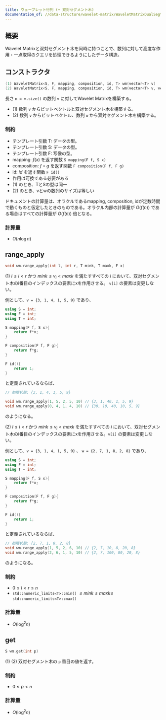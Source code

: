```yaml
---
title: ウェーブレット行列 (+ 双対セグメント木)
documentation_of: //data-structure/wavelet-matrix/WaveletMatrixDualSegtree.hpp
---
```


## 概要

Wavelet Matrixと双対セグメント木を同時に持つことで、数列に対して高度な作用・一点取得のクエリを処理できるようにしたデータ構造。


## コンストラクタ

```cpp
(1) WaveletMatrix<S, F, mapping, composition, id, T> wm(vector<T> v)
(2) WaveletMatrix<S, F, mapping, composition, id, T> wm(vector<T> v, vector<S> w)
```

長さ `n = v.size()` の数列 `v` に対してWavelet Matrixを構築する。
- (1) 数列 `v` からビットベクトルと双対セグメント木を構築する。
- (2) 数列 `v` からビットベクトル、数列 `w` から双対セグメント木を構築する。



### 制約

- テンプレート引数 T: データの型。
- テンプレート引数 S: データの型。
- テンプレート引数 F: 写像の型。
- mapping: $f(x)$ を返す関数 `S mapping(F f, S x)`
- composition: $f \circ g$ を返す関数 `F composition(F f, F g)`
- id: $id$ を返す関数 `F id()`
- 作用は可換である必要がある
- (1) のとき、TとSの型は同一
- (2) のとき、vとwの数列のサイズは等しい


ドキュメントの計算量は、オラクルであるmapping, composition, idが定数時間で動くものと仮定したときのものである。オラクル内部の計算量が 
$O(f(n))$ である場合はすべての計算量が $O(f(n))$ 倍となる。

### 計算量
- $O(n\log{n})$



## range_apply

```cpp
void wm.range_apply(int l, int r, T mink, T maxk, F x)
```

(1)  $l\leq i \lt r$ かつ $mink \leq v_i \lt maxk$ を満たすすべての $i$ において、双対セグメント木のi番目のインデックスの要素にxを作用させる。 `v[i]` の要素は変更しない。

例として、`v = {3, 1, 4, 1, 5, 9}` であり、 

```cpp
using S = int;
using F = int;
using T = int;

S mapping(F f, S x){
    return f*x;
}

F composition(F f, F g){
    return f*g;
}

F id(){
    return 1;
}
```
と定義されているならば、

```cpp
// 初期状態: {3, 1, 4, 1, 5, 9}

void wm.range_apply(1, 5, 2, 5, 10) // {3, 1, 40, 1, 5, 9}
void wm.range_apply(0, 4, 1, 4, 10) // {30, 10, 40, 10, 5, 9}
```

のようになる。

(2)  $l\leq i \lt r$ かつ $mink \leq v_i \lt maxk$ を満たすすべての $i$ において、双対セグメント木のi番目のインデックスの要素にxを作用させる。`v[i]` の要素は変更しない。

例として、`v = {3, 1, 4, 1, 5, 9}` 、 `w = {2, 7, 1, 8, 2, 8}` であり、 

```cpp
using S = int;
using F = int;
using T = int;

S mapping(F f, S x){
    return f*x;
}

F composition(F f, F g){
    return f*g;
}

F id(){
    return 1;
}
```
と定義されているならば、

```cpp
// 初期状態: {2, 7, 1, 8, 2, 8}
void wm.range_apply(1, 5, 2, 6, 10) // {2, 7, 10, 8, 20, 8}
void wm.range_apply(2, 6, 1, 5, 10) // {2, 7, 100, 80, 20, 8}
```

のようになる。

### 制約
- $0 \leq l \lt r \leq n$
- `std::numeric_limits<T>::min()` $\leq mink \leq maxk \leq$ `std::numeric_limits<T>::max()`


### 計算量
- $O(\log^2{n})$


## get

```cpp
S wm.get(int p)
```

(1) (2)  双対セグメント木の `p` 番目の値を返す。 


### 制約
- $0 \leq p \lt n$

### 計算量
- $O(\log^2{n})$




